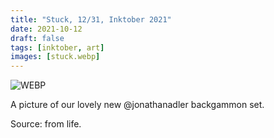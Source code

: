 ```yaml
---
title: "Stuck, 12/31, Inktober 2021"
date: 2021-10-12
draft: false
tags: [inktober, art]
images: [stuck.webp]
---
```


![WEBP](stuck.webp "Stuck")

A picture of our lovely new @jonathanadler backgammon set.

Source: from life.
